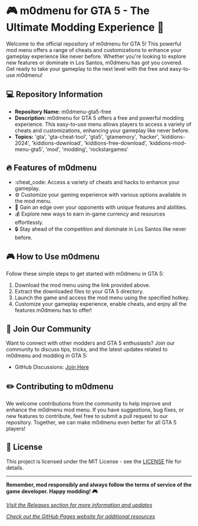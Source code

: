 # :video_game: m0dmenu for GTA 5 - The Ultimate Modding Experience :rocket:

Welcome to the official repository of m0dmenu for GTA 5! This powerful mod menu offers a range of cheats and customizations to enhance your gameplay experience like never before. Whether you're looking to explore new features or dominate in Los Santos, m0dmenu has got you covered. Get ready to take your gameplay to the next level with the free and easy-to-use m0dmenu!

## :computer: Repository Information

- **Repository Name:** m0dmenu-gta5-free
- **Description:** m0dmenu for GTA 5 offers a free and powerful modding experience. This easy-to-use menu allows players to access a variety of cheats and customizations, enhancing your gameplay like never before.
- **Topics:** 'gta', 'gta-cheat-tool', 'gta5', 'gtamemory', 'hacker', 'kiddions-2024', 'kiddions-download', 'kiddions-free-download', 'kiddions-mod-menu-gta5', 'mod', 'modding', 'rockstargames'


## :fire: Features of m0dmenu

- :cheat_code: Access a variety of cheats and hacks to enhance your gameplay.
- :gear: Customize your gaming experience with various options available in the mod menu.
- :rocket: Gain an edge over your opponents with unique features and abilities.
- :moneybag: Explore new ways to earn in-game currency and resources effortlessly.
- :lock: Stay ahead of the competition and dominate in Los Santos like never before.

## :video_game: How to Use m0dmenu

Follow these simple steps to get started with m0dmenu in GTA 5:

1. Download the mod menu using the link provided above.
2. Extract the downloaded files to your GTA 5 directory.
3. Launch the game and access the mod menu using the specified hotkey.
4. Customize your gameplay experience, enable cheats, and enjoy all the features m0dmenu has to offer!

## :tada: Join Our Community

Want to connect with other modders and GTA 5 enthusiasts? Join our community to discuss tips, tricks, and the latest updates related to m0dmenu and modding in GTA 5:

- GitHub Discussions: [Join Here](https://github.com/m0dmenu-gta5-free/discussions)

## :pencil2: Contributing to m0dmenu

We welcome contributions from the community to help improve and enhance the m0dmenu mod menu. If you have suggestions, bug fixes, or new features to contribute, feel free to submit a pull request to our repository. Together, we can make m0dmenu even better for all GTA 5 players!

## :handshake: License

This project is licensed under the MIT License - see the [LICENSE](LICENSE) file for details.

---

**Remember, mod responsibly and always follow the terms of service of the game developer. Happy modding! :video_game:**

[*Visit the Releases section for more information and updates*](#)

[*Check out the GitHub Pages website for additional resources*](#)
